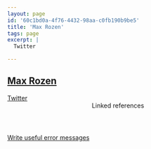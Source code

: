 ```yaml
---
layout: page
id: '60c1bd0a-4f76-4432-98aa-c0fb190b9be5'
title: 'Max Rozen'
tags: page
excerpt: |
  Twitter

---
```

  
<h2 class="text-3xl font-semibold mb-4"><a href="/pages/max-rozen">Max Rozen</a></h2>

<div class="space-y-3">
<div class="element-block ml-0"><div class="flex-1"><a class="text-indigo-400" href="https://twitter.com/RozenMD" target="_blank" rel="noopener noreferrer">Twitter</a></div></div>
</div>



<section class="mt-8 space-y-2">
<header class="text-gray-400">Linked references</header>
<a class="block bg-gray-800 p-4 rounded text-teal-400 focus:outline-none focus:ring-2 focus:ring-offset-2 focus:ring-offset-gray-900 focus:ring-teal-400 hover:ring-2 hover:ring-offset-2 hover:ring-offset-gray-900 hover:ring-teal-400" href="/pages/write-useful-error-messages">Write useful error messages</a>
  </section>

